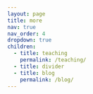 ```yaml
---
layout: page
title: more
nav: true
nav_order: 4
dropdown: true
children:
  - title: teaching
    permalink: /teaching/
  - title: divider
  - title: blog
    permalink: /blog/
---
```

